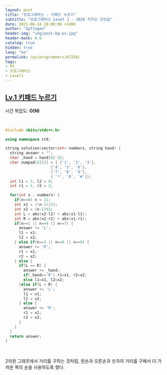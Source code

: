 ```yaml
---
layout: post
title: "프로그래머스 - 키패드 누르기"
subtitle: "프로그래머스 Level 1 - 2020 카카오 인턴쉽"
date: 2021-06-24 20:00:00 +1400
author: "Ipflegen"
header-img: "img/post-bg-ps.jpg"
header-mask: 0.6
catalog: true
hidden: true
lang: "ko"
permalink: /ps/programmers/67256/
tags:
- PS
- 프로그래머스
- Level1
---
```


## [Lv.1 키패드 누르기](https://programmers.co.kr/learn/courses/30/lessons/67256)

시간 복잡도: **O(N)**

<br> 

```cpp
#include <bits/stdc++.h>

using namespace std;

string solution(vector<int> numbers, string hand) {
  string answer = "";
  char _hand = hand[0]-32;
  char numpad[4][3] = { {'1', '2', '3'}, 
                    {'4', '5', '6'}, 
                    {'7', '8', '9'},
                    { '*', '0', '#'}};  
  int l1 = 3, l2 = 0;
  int r1 = 3, r2 = 2;

  for(int n : numbers) {
    if(n==0) n = 11;
    int x1 = ((n-1)/3);
    int x2 = (n-1)%3; 
    int L = abs(x2-l2) + abs(x1-l1);
    int R = abs(x2-r2) + abs(x1-r1);
    if(n==1 || n==4 || n==7) {
      answer += 'L';
      l1 = x1;
      l2 = x2;
    } else if(n==3 || n==6 || n==9) {
      answer += 'R';
      r1 = x1;
      r2 = x2;
    } else { 
      if(L == R) {
        answer += _hand;
        if(_hand=='R') r1=x1, r2=x2;
        else l1=x1, l2=x2;
      }else if(L < R) {
        answer += 'L';
        l1 = x1;
        l2 = x2;
      } else {
        answer += 'R';
        r1 = x1;
        r2 = x2;
      }
    }
  }
  return answer;
}
```

<br>

2차원 그래프에서 거리를 구하는 것처럼, 왼손과 오른손과 숫자의 거리를 구해서 더 가까운 쪽의 손을 사용하도록 했다.